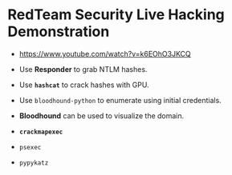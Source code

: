 # RedTeam Security Live Hacking Demonstration

- https://www.youtube.com/watch?v=k6EOhO3JKCQ

- Use **Responder** to grab NTLM hashes.
- Use **`hashcat`** to crack hashes with GPU.
- Use `bloodhound-python` to enumerate using initial credentials.
- **Bloodhound** can be used to visualize the domain.
- **`crackmapexec`**
- `psexec`
- `pypykatz`
